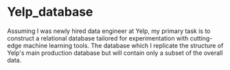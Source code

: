 # Yelp_database
Assuming I was newly hired data engineer at Yelp, my primary task is to construct a relational database tailored for experimentation with cutting-edge machine learning tools. The database which I replicate the structure of Yelp's main production database but will contain only a subset of the overall data.
